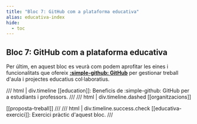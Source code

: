 ```yaml
---
title: "Bloc 7: GitHub com a plataforma educativa"
alias: educativa-index
hide:
  - toc
---
```


## Bloc 7: GitHub com a plataforma educativa
Per últim, en aquest bloc es veurà com podem aprofitar les eines
i funcionalitats que ofereix [__:simple-github: GitHub__][github]
per gestionar treball d'aula i projectes educatius col·laboratius.

[github]: https://github.com/

/// html | div.timeline
[[education]]: Beneficis de :simple-github: GitHub per a estudiants i professors.
///
/// html | div.timeline.dashed
[[organitzacions]]

[[proposta-treball]]
///
/// html | div.timeline.success.check
[[educativa-exercici]]: Exercici pràctic d'aquest bloc.
///
